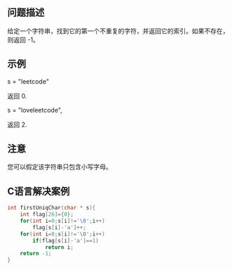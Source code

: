问题描述
-----------
给定一个字符串，找到它的第一个不重复的字符，并返回它的索引。如果不存在，则返回 -1。

示例
----------
s = "leetcode"

返回 0.

s = "loveleetcode",

返回 2.

注意
------------
您可以假定该字符串只包含小写字母。

C语言解决案例
-------------
```c
int firstUniqChar(char * s){
    int flag[26]={0};
    for(int i=0;s[i]!='\0';i++)
        flag[s[i]-'a']++;
    for(int i=0;s[i]!='\0';i++)
        if(flag[s[i]-'a']==1)
            return i;
    return -1;
}
```
